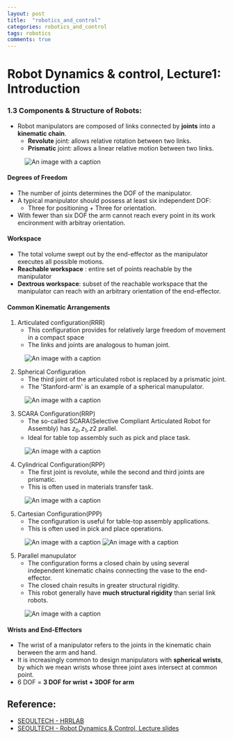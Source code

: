 ```yaml
---
layout: post
title:  "robotics_and_control"
categories: robotics_and_control
tags: robotics
comments: true
---
```


# Robot Dynamics & control, Lecture1: Introduction

### 1.3 Components & Structure of Robots:
-   Robot manipulators are composed of links connected by __joints__ into a __kinematic chain__.
    -   __Revolute__ joint: allows relative rotation between two links.
    -   __Prismatic__ joint: allows a linear relative motion between two links.


<figure>
  <img alt="An image with a caption" src="/assets/img/Robot_dynamics/1.png" class="lead" data-width="240" data-height="180" />
</figure>


#### Degrees of Freedom
  - The number of joints determines the DOF of the manipulator.
  - A typical manipulator should possess at least six independent DOF:
    - Three for positioning + Three for orientation.
  - With fewer than six DOF the arm cannot reach every point in its work encironment with arbitray orientation.


#### Workspace
  - The total volume swept out by the end-effector as the manipulator executes all possible motions.
  - __Reachable workspace__ : entire set of points reachable by the manipulator
  - __Dextrous workspace__: subset of the reachable workspace that the manipulator can reach with an arbitrary orientation of the end-effector. 

#### Common Kinematic Arrangements

1.  Articulated configuration(RRR)
      - This configuration provides for relatively large freedom of movement in a compact space
      - The links and joints are analogous to human joint.

<figure>
  <img alt="An image with a caption" src="/assets/img/Robot_dynamics/2.png" class="lead" data-width="240" data-height="180" />
</figure>


2.  Spherical Configuration
    - The third joint of the articulated robot is replaced by a prismatic joint.
    - The 'Stanford-arm' is an example of a spherical manupulator.

<figure>
  <img alt="An image with a caption" src="/assets/img/Robot_dynamics/13.png" class="lead" data-width="240" data-height="180" />
</figure>

3. SCARA Configuration(RRP)
   - The so-called SCARA(Selective Compliant Articulated Robot for Assembly) has $z_0, z_1, z2$ prallel.
   - Ideal for table top assembly such as pick and place task. 

<figure>
  <img alt="An image with a caption" src="/assets/img/Robot_dynamics/4.png" class="lead" data-width="240" data-height="180" />
</figure>

4. Cylindrical Configuration(RPP)
   - The first joint is revolute, while the second and third joints are prismatic.
   - This is often used in materials transfer task.

<figure>
  <img alt="An image with a caption" src="/assets/img/Robot_dynamics/5.png" class="lead" data-width="240" data-height="180" />
</figure>

5. Cartesian Configuration(PPP)
   - The configuration is useful for table-top assembly applications.
   - This is often used in pick and place operations.

<figure>
  <img alt="An image with a caption" src="/assets/img/Robot_dynamics/6.png" class="lead" data-width="120" data-height="180" />
  <img alt="An image with a caption" src="/assets/img/Robot_dynamics/7.png" class="lead" data-width="120" data-height="180" />
</figure>

5. Parallel manupulator
   - The configuration forms a closed chain by using several independent kinematic chains connecting the vase to the end-effector.
   - The closed chain results in greater structural rigidity.
   - This robot generally have __much structural rigidity__ than serial link robots.

<figure>
  <img alt="An image with a caption" src="/assets/img/Robot_dynamics/8.png" class="lead" data-width="240" data-height="180" />
</figure>

#### Wrists and End-Effectors 
- The wrist of a manipulator refers to the joints in the kinematic chain berween the arm and hand.
- It is increasingly common to design manipulators with __spherical wrists__, by which we mean wrists whose three joint axes intersect at common point.
- 6 DOF = __3 DOF for wrist + 3DOF for arm__


## Reference:
- [SEOULTECH - HRRLAB](http://hrrlab.com)
- [SEOULTECH - Robot Dynamics & Control, Lecture slides](http://hrrlab.com/)